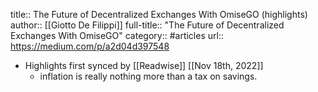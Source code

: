 title:: The Future of Decentralized Exchanges With OmiseGO (highlights)
author:: [[Giotto De Filippi]]
full-title:: "The Future of Decentralized Exchanges With OmiseGO"
category:: #articles
url:: https://medium.com/p/a2d04d397548

- Highlights first synced by [[Readwise]] [[Nov 18th, 2022]]
	- inflation is really nothing more than a tax on savings.